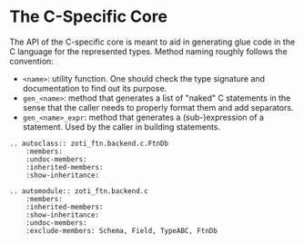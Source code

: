 # The C-Specific Core

The API of the C-specific core is meant to aid in generating glue code
in the C language for the represented types. Method naming roughly
follows the convention:

* `<name>`: utility function. One should check the type signature and
  documentation to find out its purpose.
* `gen_<name>`: method that generates a list of "naked" C statements
  in the sense that the caller needs to properly format them and add
  separators.
* `gen_<name>_expr`: method that generates a (sub-)expression of a
  statement. Used by the caller in building statements.


```{eval-rst}
.. autoclass:: zoti_ftn.backend.c.FtnDb
	:members:
	:undoc-members:
	:inherited-members:
	:show-inheritance:
```

```{eval-rst}
.. automodule:: zoti_ftn.backend.c
	:members:
	:inherited-members:
	:show-inheritance:
	:undoc-members:
	:exclude-members: Schema, Field, TypeABC, FtnDb
```

